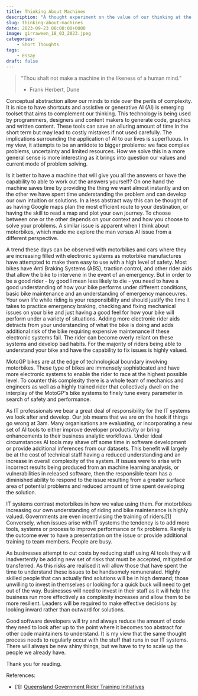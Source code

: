```yaml
---
title: Thinking About Machines
description: "A thought experiment on the value of our thinking at the intersection between people and the machines we make."
slug: thinking-about-machines
date: 2023-09-23 00:00:00+0000
image: girraween_18_03_2023.jpeg
categories:
    - Short Thoughts
tags:
    - Essay
draft: false
---
```


> “Thou shalt not make a machine in the likeness of a human mind.”
> - Frank Herbert, Dune
  
Conceptual abstraction allow our minds to ride over the perils of complexity. It is nice to have shortcuts and assistive or generative AI (AI) is emerging toolset that aims to complement our thinking. This technology is being used by programmers, designers and content makers to generate code, graphics and written content. These tools can save an alluring amount of time in the short term but may lead to costly mistakes if not used carefully. The implications surrounding the application of AI to our lives is superfluous. In my view, it attempts to be an antidote to bigger problems: we face complex problems, uncertainty and limited resources. How we solve this in a more general sense is more interesting as it brings into question our values and current mode of problem solving.

Is it better to have a machine that will give you all the answers or have the capability to able to work out the answers yourself? On one hand the machine saves time by providing the thing we want almost instantly and on the other we have spent time understanding the problem and can develop our own intuition or solutions. In a less abstract way this can be thought of as having Google maps plan the most efficient route to your destination, or having the skill to read a map and plot your own journey. To choose between one or the other depends on your context and how you choose to solve your problems. A similar issue is apparent when I think about motorbikes, which made me explore the man versus AI issue from a different perspective. 

A trend these days can be observed with motorbikes and cars where they are increasing filled with electronic systems as motorbike manufactures have attempted to make them easy to use with a high level of safety. Most bikes have Anti Braking Systems (ABS), traction control, and other rider aids that allow the bike to intervene in the event of an emergency.  But in order to be a good rider - by good I mean less likely to die - you need to have a good understanding of how your bike  performs under different conditions, basic bike maintenance and an understanding of emergency manoeuvres. Your own life while riding is your responsibility and should justify the time it takes to practice emergency braking, checking and fixing mechanical issues on your bike and just having a good feel for how your bike will perform under a variety of situations. Adding more electronic rider aids detracts from your understanding of what the bike is doing and adds additional risk of the bike requiring expensive maintenance if these electronic systems fail. The rider can become overly reliant on these systems and develop bad habits. For the majority of riders being able to understand your bike and have the capability to fix issues is highly valued.

MotoGP bikes are at the edge of technological boundary involving motorbikes. These type of bikes are immensely sophisticated and have more electronic systems to enable the rider to race at the highest possible level. To counter this complexity there is a whole team of mechanics and engineers as well as a highly trained rider that collectively dwell on the interplay of the MotoGP's bike systems to finely tune every parameter in search of safety and performance. 

As IT professionals we bear a great deal of responsibility for the IT systems we look after and develop. Our job means that we are on the hook if things go wrong at 3am. Many organisations are evaluating, or incorporating a new set of AI tools to either improve developer productivity or bring enhancements to their business analytic workflows. Under ideal circumstances AI tools may shave off some time in software development or provide additional inferences from our datasets. This benefit will largely be at the cost of technical staff having a reduced understanding  and an increase in overall complexity of the system. If issues were to arise with incorrect results being produced from an machine learning analysis, or vulnerabilities in released software, then the responsible team has a diminished ability to respond to the issue resulting from a greater surface area of potential problems and reduced amount of time spent developing the solution.

IT systems contrast motorbikes in how we value using them. For motorbikes increasing our own understanding of riding and bike maintenance is highly valued. Governments are even incentivising the training of riders.[1] Conversely, when issues arise with IT systems the tendency is to add more tools, systems or process to improve performance or fix problems. Rarely is the outcome ever to have a presentation on the issue or provide additional training to team members. People are busy.

As businesses attempt to cut costs by reducing staff using AI tools they will inadvertently be adding new set of risks that must be accepted, mitigated or transferred. As this risks are realised it will allow those that have spent the time to understand these issues to be handsomely remunerated. Highly skilled people that can actually find solutions will be in high demand; those unwilling to invest in themselves or looking for a quick buck will need to get out of the way. Businesses will need to invest in their staff as it will help the business run more effectively as complexity increases and allow them to be more resilient. Leaders will be required to make effective decisions by looking inward rather than outward for solutions. 

Good software developers will try and always reduce the amount of code they need to look after up to the point where it becomes too abstract for other code maintainers to understand. It is my view that the same thought process needs to regularly occur with the stuff that runs in our IT systems. There will always be new shiny things, but we have to try to scale up the people we already have.

Thank you for reading.

References:
- [1]: [Queensland Government Rider Training Initiatives](https://streetsmarts.initiatives.qld.gov.au/ride-to-zero/)
  
  
  
